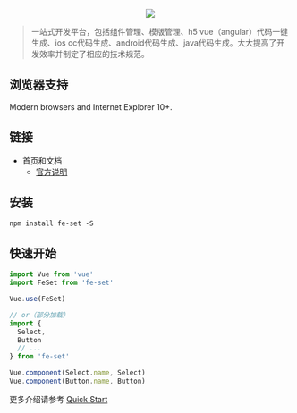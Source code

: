 <p align="center">
  <img src="http://u.xiaowanwu.cn/toolkit.svg">
</p>

> 一站式开发平台，包括组件管理、模版管理、h5 vue（angular）代码一键生成、ios oc代码生成、android代码生成、java代码生成。大大提高了开发效率并制定了相应的技术规范。

## 浏览器支持
Modern browsers and Internet Explorer 10+.

## 链接
- 首页和文档
  - [官方说明]()

## 安装
```shell
npm install fe-set -S
```

## 快速开始
``` javascript
import Vue from 'vue'
import FeSet from 'fe-set'

Vue.use(FeSet)

// or（部分加载）
import {
  Select,
  Button
  // ...
} from 'fe-set'

Vue.component(Select.name, Select)
Vue.component(Button.name, Button)
```
更多介绍请参考 [Quick Start]()